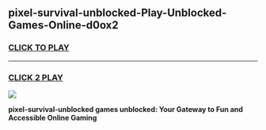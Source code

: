 
## pixel-survival-unblocked-Play-Unblocked-Games-Online-d0ox2
<h3>
<a href="https://premium76.site?title=pixel-survival-unblocked&ref=25A">CLICK TO PLAY</a></h3>
<hr>

<h3>
<a href="https://premium76.site?title=pixel-survival-unblocked&ref=25A">CLICK 2 PLAY</a>
  
</h3>

<a href="https://premium76.site?title=pixel-survival-unblocked&ref=25A"><img src="https://clearcache.store/games.png"></a>


**pixel-survival-unblocked games unblocked: Your Gateway to Fun and Accessible Online Gaming**
